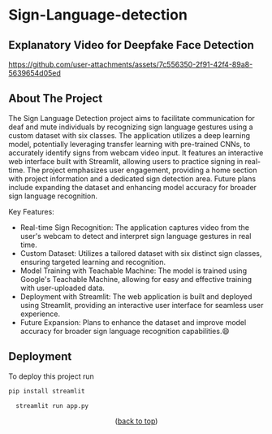 <a id="readme-top"></a>


# Sign-Language-detection

## Explanatory Video for Deepfake Face Detection
https://github.com/user-attachments/assets/7c556350-2f91-42f4-89a8-5639654d05ed

## About The Project
The Sign Language Detection project aims to facilitate communication for deaf and mute individuals by recognizing sign language gestures using a custom dataset with six classes. The application utilizes a deep learning model, potentially leveraging transfer learning with pre-trained CNNs, to accurately identify signs from webcam video input. It features an interactive web interface built with Streamlit, allowing users to practice signing in real-time. The project emphasizes user engagement, providing a home section with project information and a dedicated sign detection area. Future plans include expanding the dataset and enhancing model accuracy for broader sign language recognition.

Key Features:
* Real-time Sign Recognition: The application captures video from the user's webcam to detect and interpret sign language gestures in real time.
* Custom Dataset: Utilizes a tailored dataset with six distinct sign classes, ensuring targeted learning and recognition.
* Model Training with Teachable Machine: The model is trained using Google's Teachable Machine, allowing for easy and effective training with user-uploaded data.
* Deployment with Streamlit: The web application is built and deployed using Streamlit, providing an interactive user interface for seamless user experience.
* Future Expansion: Plans to enhance the dataset and improve model accuracy for broader sign language recognition capabilities.:smile:

## Deployment

To deploy this project run
```bash
pip install streamlit
```
```bash
  streamlit run app.py
```

<p align="center">(<a href="#readme-top">back to top</a>)</p>

